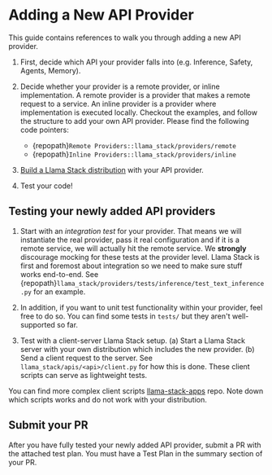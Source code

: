 # Adding a New API Provider

This guide contains references to walk you through adding a new API provider.

1. First, decide which API your provider falls into (e.g. Inference, Safety, Agents, Memory).
2. Decide whether your provider is a remote provider, or inline implementation. A remote provider is a provider that makes a remote request to a service. An inline provider is a provider where implementation is executed locally. Checkout the examples, and follow the structure to add your own API provider. Please find the following code pointers:

    - {repopath}`Remote Providers::llama_stack/providers/remote`
    - {repopath}`Inline Providers::llama_stack/providers/inline`

3. [Build a Llama Stack distribution](https://llama-stack.readthedocs.io/en/latest/distributions/building_distro.html) with your API provider.
4. Test your code!

## Testing your newly added API providers

1. Start with an _integration test_ for your provider. That means we will instantiate the real provider, pass it real configuration and if it is a remote service, we will actually hit the remote service. We **strongly** discourage mocking for these tests at the provider level. Llama Stack is first and foremost about integration so we need to make sure stuff works end-to-end. See {repopath}`llama_stack/providers/tests/inference/test_text_inference.py` for an example.

2. In addition, if you want to unit test functionality within your provider, feel free to do so. You can find some tests in `tests/` but they aren't well-supported so far.

3. Test with a client-server Llama Stack setup. (a) Start a Llama Stack server with your own distribution which includes the new provider. (b) Send a client request to the server. See `llama_stack/apis/<api>/client.py` for how this is done. These client scripts can serve as lightweight tests.

You can find more complex client scripts [llama-stack-apps](https://github.com/meta-llama/llama-stack-apps/tree/main) repo. Note down which scripts works and do not work with your distribution.

## Submit your PR

After you have fully tested your newly added API provider, submit a PR with the attached test plan. You must have a Test Plan in the summary section of your PR.
